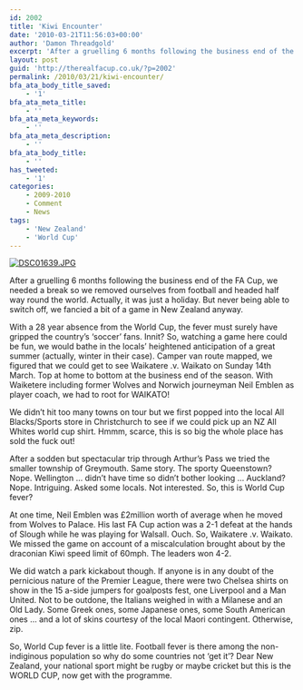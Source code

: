 ```yaml
---
id: 2002
title: 'Kiwi Encounter'
date: '2010-03-21T11:56:03+00:00'
author: 'Damon Threadgold'
excerpt: 'After a gruelling 6 months following the business end of the FA Cup, we needed a break so we removed ourselves from football and headed half way round the world. Actually, it was just a holiday. But never being able ...'
layout: post
guid: 'http://therealfacup.co.uk/?p=2002'
permalink: /2010/03/21/kiwi-encounter/
bfa_ata_body_title_saved:
    - '1'
bfa_ata_meta_title:
    - ''
bfa_ata_meta_keywords:
    - ''
bfa_ata_meta_description:
    - ''
bfa_ata_body_title:
    - ''
has_tweeted:
    - '1'
categories:
    - 2009-2010
    - Comment
    - News
tags:
    - 'New Zealand'
    - 'World Cup'
---
```


[![DSC01639.JPG](http://lh4.ggpht.com/_3L4_Y2OBz2M/S6VxxNNOGDI/AAAAAAAACA0/WTyMAMDYIVg/DSC01639.JPG?imgmax=200)](http://lh4.ggpht.com/_3L4_Y2OBz2M/S6VxxNNOGDI/AAAAAAAACA0/WTyMAMDYIVg/DSC01639.JPG?imgmax=640)

After a gruelling 6 months following the business end of the FA Cup, we needed a break so we removed ourselves from football and headed half way round the world. Actually, it was just a holiday. But never being able to switch off, we fancied a bit of a game in New Zealand anyway.

With a 28 year absence from the World Cup, the fever must surely have gripped the country’s ‘soccer’ fans. Innit? So, watching a game here could be fun, we would bathe in the locals’ heightened anticipation of a great summer (actually, winter in their case). Camper van route mapped, we figured that we could get to see Waikatere .v. Waikato on Sunday 14th March. Top at home to bottom at the business end of the season. With Waiketere including former Wolves and Norwich journeyman Neil Emblen as player coach, we had to root for WAIKATO!

We didn’t hit too many towns on tour but we first popped into the local All Blacks/Sports store in Christchurch to see if we could pick up an NZ All Whites world cup shirt. Hmmm, scarce, this is so big the whole place has sold the fuck out!

After a sodden but spectacular trip through Arthur’s Pass we tried the smaller township of Greymouth. Same story. The sporty Queenstown? Nope. Wellington … didn’t have time so didn’t bother looking … Auckland? Nope. Intriguing. Asked some locals. Not interested. So, this is World Cup fever?

At one time, Neil Emblen was £2million worth of average when he moved from Wolves to Palace. His last FA Cup action was a 2-1 defeat at the hands of Slough while he was playing for Walsall. Ouch. So, Waikatere .v. Waikato. We missed the game on account of a miscalculation brought about by the draconian Kiwi speed limit of 60mph. The leaders won 4-2.

We did watch a park kickabout though. If anyone is in any doubt of the pernicious nature of the Premier League, there were two Chelsea shirts on show in the 15 a-side jumpers for goalposts fest, one Liverpool and a Man United. Not to be outdone, the Italians weighed in with a Milanese and an Old Lady. Some Greek ones, some Japanese ones, some South American ones … and a lot of skins courtesy of the local Maori contingent. Otherwise, zip.

So, World Cup fever is a little lite. Football fever is there among the non-indiginous population so why do some countries not ‘get it’? Dear New Zealand, your national sport might be rugby or maybe cricket but this is the WORLD CUP, now get with the programme.